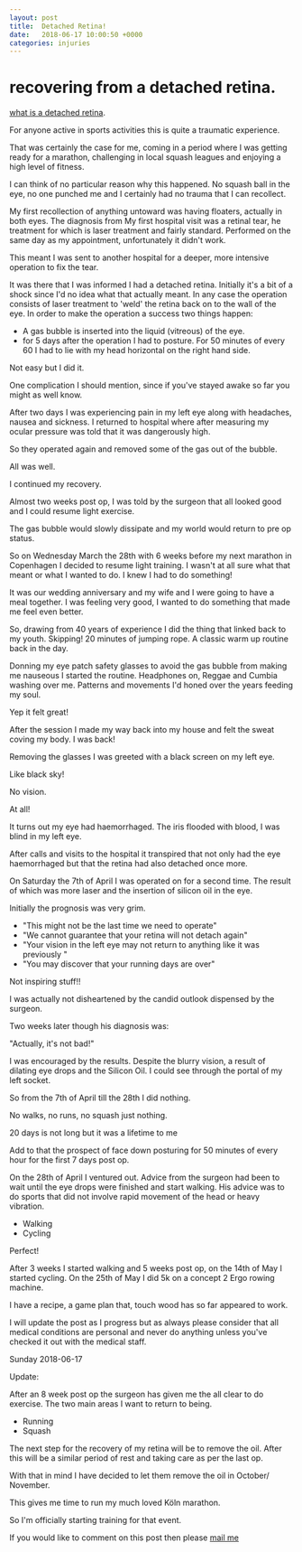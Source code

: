```yaml
---
layout: post
title:  Detached Retina!
date:   2018-06-17 10:00:50 +0000
categories: injuries
---
```



# recovering from a detached retina.
[what is a detached retina](https://www.nhs.uk/conditions/detached-retina-retinal-detachment/).

For anyone active in sports activities this is quite a traumatic experience.

That was certainly the case for me, coming in a period where I was getting ready for a marathon, challenging in local squash leagues and enjoying a high level of fitness.

I can think of no particular reason why this happened. No squash ball in the eye, no one punched me and I certainly had no trauma that I can recollect.

My first recollection of anything untoward was having floaters, actually in both eyes.
The diagnosis from  My first hospital visit was a retinal tear, he treatment for which is laser treatment and fairly standard.
Performed on the same day as my appointment, unfortunately it didn't work.

This meant I was sent to another hospital for a deeper, more intensive operation to fix the tear.

It was there that I was informed I had a detached retina.
Initially it's a bit of a shock since I'd no idea what that actually meant.
In any case the operation consists of laser treatment to 'weld' the retina back on to the wall of the eye.
In order to make the operation a success two things happen:
- A gas bubble is inserted into the liquid (vitreous) of the eye.
- for 5 days after the operation I had to posture. For 50 minutes of every 60 I had to lie with my head horizontal on the right hand side.


Not easy but I did it.

One complication I should mention, since if you've stayed awake so far  you might as well know.

After two days I was experiencing pain in my left eye along with headaches, nausea and sickness.
I returned to hospital where after measuring my ocular pressure was told that it was dangerously high.

So they operated again and removed some of the gas out of the bubble.

All was well.

I continued my recovery.

Almost two weeks post op, I was told by the surgeon that all looked good and I could resume light exercise.

The gas bubble would slowly dissipate and my world would return to pre op status.

So on Wednesday March the 28th with 6 weeks before my next marathon in Copenhagen I decided to resume light training.
I wasn't at all sure what that meant or what I wanted to do.
I knew I had to do something!

It was our wedding anniversary and my wife and I were going to have a meal together. I was feeling very good, I wanted to do something that made me feel even better.

So, drawing from 40 years of experience I did the thing that linked back to my youth.
Skipping!
20 minutes of jumping rope.
A classic warm up routine back in the day.

Donning my eye patch safety glasses to avoid the gas bubble from making me nauseous I started the routine.
Headphones on, Reggae and Cumbia washing over me.
Patterns and movements I'd honed over the years feeding my soul.

Yep it felt great!

After the session I made my way back into my house and felt the sweat coving my body.
I was back!

Removing the glasses I was greeted with a black screen on my left eye.

Like black sky!

No vision.

At all!

It turns out my eye had haemorrhaged.
The iris flooded with blood, I was blind in my left eye.

After calls and visits to the hospital it transpired that not only had the eye haemorrhaged but that the retina had also detached once more.

On Saturday the 7th of April I was operated on for a second time.
The result of which was more laser and the insertion of silicon oil in the eye.

Initially the prognosis was very grim.

- "This might not be the last time we need to operate"
- "We cannot guarantee that your retina will not detach again"
- "Your vision in the left eye may not return to anything like it was previously "
-  "You may discover that your running days are over"

Not inspiring stuff!!


I was actually not disheartened by the candid outlook dispensed by the surgeon.


Two weeks later though his diagnosis was:

"Actually, it's not bad!"

I was encouraged by the results.
Despite the blurry vision, a result of dilating eye drops and the Silicon Oil.
I could see through the portal of my left socket.

So from the 7th of April till the 28th I did nothing.

No walks, no runs, no squash just nothing.


20 days is not long but it was a lifetime to me

Add to that the prospect of face down posturing for 50 minutes of every hour for the first 7 days post op.

On the 28th of April I ventured out.
Advice from the surgeon had been to wait until the eye drops were finished and start walking. His advice was to do sports that did not involve rapid movement of the head or heavy vibration.

- Walking
- Cycling 

Perfect!

After 3 weeks I started walking and 5 weeks post op, on the 14th of May I started cycling.
On the 25th of May I did 5k on a concept 2 Ergo rowing machine.

I have a recipe, a game plan that, touch wood has so far appeared to work.

I will update the post as I progress but as always please consider that all medical conditions are personal and never do anything unless you've checked it out with the medical staff.


Sunday 2018-06-17

Update:

After an 8 week post op the surgeon has given me the all clear to do exercise.
The two main areas I want to return to being.

- Running
- Squash 

The next step for the recovery of my retina will be to remove the oil.
After this will be a similar period of rest and taking care as per the last op.

With that in mind I have decided to let them remove the oil in October/ November.

This gives me time to run my much loved Köln marathon.

So I'm officially starting training for that event.





If you would like to comment on this post then please [mail me](mailto:iambuckle@mac.com)




